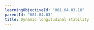 ```yaml
---
learningObjectiveId: "081.04.03.16"
parentId: "081.04.03"
title: Dynamic longitudinal stability
---
```

